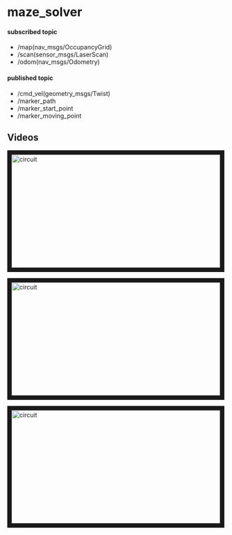 # maze_solver

#### subscribed topic
 * /map(nav_msgs/OccupancyGrid)
 * /scan(sensor_msgs/LaserScan)
 * /odom(nav_msgs/Odometry)
#### published topic
 * /cmd_vel(geometry_msgs/Twist)
 * /marker_path
 * /marker_start_point
 * /marker_moving_point

## Videos

<a href="https://www.youtube.com/embed/-fN1BMbO7Ng" target="_blank"><img src="http://img.youtube.com/vi/-fN1BMbO7Ng/0.jpg" 
alt="circuit" width="480" height="260" border="10" /></a>

<a href="https://www.youtube.com/watch?v=zaszb4hrs10&feature=youtu.be" target="_blank"><img src="http://img.youtube.com/vi/-fN1BMbO7Ng/0.jpg" 
alt="circuit" width="480" height="260" border="10" /></a>

<a href="https://www.youtube.com/embed/e-ppL2f_0xw" target="_blank"><img src="http://img.youtube.com/vi/e-ppL2f_0xw/0.jpg" 
alt="circuit" width="480" height="260" border="10" /></a>




